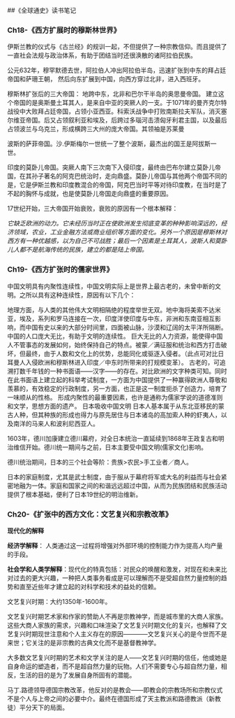 ##《全球通史》读书笔记
### Ch18-《西方扩展时的穆斯林世界》

伊斯兰教的仪式与《古兰经》的规训一起，不但提供了一种宗教信仰。而且提供了一直社会法规与政治体系，有助于团结当时还很涣散的诸阿拉伯民族。

公元632年，穆罕默德去世，阿拉伯人冲出阿拉伯半岛，迅速扩张到中东的拜占廷帝国和萨珊王朝， 然后向东扩展到中国，向西方穿过北非，进入西班牙。

穆斯林扩张后的三大帝国： 地跨中东，北非和巴尔干半岛的奥思曼帝国。 建立这个帝国的是奥斯曼土耳其人，是来自中亚的突厥人的一支。于1071年的曼齐克尔特战役中大败拜占廷帝国，占领小亚西亚。科索沃战争中打败南斯拉夫军队，消灭塞尔维亚帝国。后又占领叙利亚和埃及，后跨过多瑙河击溃匈牙利君主国，以及最后占领波兰与乌克兰，形成横跨三大州的庞大帝国。其领袖是苏莱曼

波斯的萨菲帝国。沙.伊斯梅尔一世统一了整个波斯，最杰出的国王是阿拔斯一世。

印度的莫卧儿帝国。突厥人南下三次南下入侵印度，最终由巴布尔建立莫卧儿帝国，在其孙子著名的阿克巴统治时，走向鼎盛。莫卧儿帝国与其他两个帝国不同的是，它是伊斯兰教和印度教混合的帝国，阿克巴当时平等对待印度教，在当时是了不起的胸怀与成就，也是使莫卧儿帝国走向鼎盛的重要原因。

17世纪开始，三大帝国开始衰败，衰败的原因有一个根本解释：

*它缺乏欧洲的动力。它未经历当时正在使欧洲发生彻底变革的种种影响深远的，经济领域，农业，工业金融方法或商业组织等方面的变化。另外一个原因是穆斯林对西方有一种优越感，以为自己不可战胜；最后一个因素是土耳其人，波斯人和莫卧儿人都不是航海传统的民族，建立的都是陆上帝国。*

### Ch19-《西方扩张时的儒家世界》

中国文明具有内聚性连续性，中国文明实际上是世界上最古老的，未曾中断的文明。之所以具有这种连续性，原因有以下几个：

地理方面，与人类的其他伟大文明相隔绝的程度举世无双。地中海将美索不达米亚，埃及，系列和罗马连接在一次，印度洋使印度与中东，非洲和东南亚相互影响，而中国有史以来的大部分时间里，四面被山脉，沙漠和辽阔的太平洋所隔断。
中国的人口庞大无比，有助于文明的连续性。 巨大无比的人力资源，能使得中国人不管事态的发展如何，始终保持自己的特点。被蒙／满征服和统治和西方打击破坏，但最终，由于人数和文化上的优势，总能同化或驱逐入侵者。（此点可对比日耳曼人入侵欧洲和穆斯林进入印度／中东时所带来的打规模变革）。
古老的，可追溯打数千年钱的一种书面语——汉字——的存在。对比欧洲的文字种类可知。同时在此书面语上建立起的科举考试制度，一方面为中国提供了一种赢得欧洲人尊敬和羡慕的，有效稳定的行政制度，另一方面，也正是这一制度扼杀了创造力，培育了一味顺从的性格。
形成内聚性的最重要因素，也许是通称为儒家学说的道德准则和文学，思想方面的遗产。
日本吸收中国文明 日本人基本属于从东北亚移民的蒙古人种，但其种族的形成也得力与原先居住与日本诸岛的高加索人种的虾夷人，以及南洋的马来人和波利尼西亚人。

1603年，德川加康建立德川幕府，对全日本统治一直延续到1868年王政复古和明治维信开始。德川统一期间与之前，日本主要受中国文明(儒家文化)影响。

德川统治期间，日本的三个社会等阶：贵族>农民>手工业者／商人。

日本的家庭制度，尤其是武士制度，由于服从于幕府将军或大名的利益而与社会紧密地融为一体。家庭和国家之间的和谐远远超过中国，从而为民族团结和民族活动提供了根本基础，便利了日本19世纪的明治维新。

### Ch20-《扩张中的西方文化：文艺复兴和宗教改革》

**现代化的解释**

**经济学解释**： 人类通过这一过程将增强对外部环境的控制能力作为提高人均产量的手段。

**社会学和人类学解释**：现代化的特真包括：对民众的唤醒和激发，对现在和未来比对过去的更大兴趣，一种把人类事务看成是可以理解而不是受超自然力量控制的趋势和直至近些年才建立起的对科学和技术的益处的信赖。

文艺复兴时期：大约1350年-1600年。

文艺复兴时期艺术家和作家的赞助人不再是宗教神学，而是城市里的大商人家族。这些大商人家族的需求，兴趣和口味渲染了文艺复兴时期文化的复兴，也解释了文艺复兴时期现世注意和个人主义存在的原因————文艺复兴关心的是今世而不是来世；它关注的是非宗教的古典文化而不是基督教神学。

大多数文艺复兴时期的艺术和文学关注的是人——文艺复兴时期的信任，他或她是自身命运的塑造者，而不是超自然力量的玩物。人们不需要专心与超自然力量，相反，生活的目的是为了发展自身所固有的潜能。

马丁.路德领导德国宗教改革，他反对的是教会——即教会的宗教场所和宗教仪式不是个人与上帝之间的必要中介。最终在德国形成了天主教派和路德教派（新教徒）平分天下的局面。
